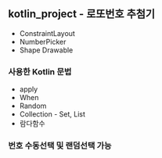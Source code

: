 ## kotlin_project - 로또번호 추첨기

+ ConstraintLayout
+ NumberPicker
+ Shape Drawable

### 사용한 Kotlin 문법
+ apply
+ When
+ Random
+ Collection - Set, List
+ 람다함수

### 번호 수동선택 및 랜덤선택 가능
